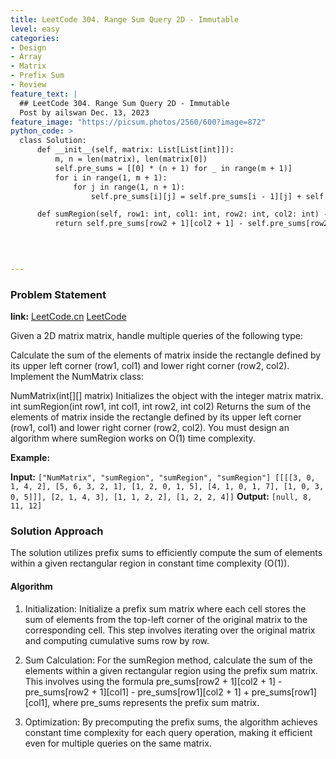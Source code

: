 ```yaml
---
title: LeetCode 304. Range Sum Query 2D - Immutable
level: easy
categories:
- Design
- Array
- Matrix
- Prefix Sum
- Review
feature_text: |
  ## LeetCode 304. Range Sum Query 2D - Immutable
  Post by ailswan Dec. 13, 2023
feature_image: "https://picsum.photos/2560/600?image=872"
python_code: >
  class Solution:
      def __init__(self, matrix: List[List[int]]):
          m, n = len(matrix), len(matrix[0])
          self.pre_sums = [[0] * (n + 1) for _ in range(m + 1)]
          for i in range(1, m + 1):
              for j in range(1, n + 1):
                  self.pre_sums[i][j] = self.pre_sums[i - 1][j] + self.pre_sums[i][j - 1] - self.pre_sums[i - 1][j - 1] + matrix[i - 1][j - 1]

      def sumRegion(self, row1: int, col1: int, row2: int, col2: int) -> int:
          return self.pre_sums[row2 + 1][col2 + 1] - self.pre_sums[row2 + 1][col1] - self.pre_sums[row1][col2 + 1] + self.pre_sums[row1][col1]


      
         
---
```


### Problem Statement
**link:**
[LeetCode.cn](https://leetcode.cn/problems/range-sum-query-2d-immutable/)
[LeetCode](https://leetcode.com/problems/range-sum-query-2d-immutable/)

Given a 2D matrix matrix, handle multiple queries of the following type:

Calculate the sum of the elements of matrix inside the rectangle defined by its upper left corner (row1, col1) and lower right corner (row2, col2).
Implement the NumMatrix class:

NumMatrix(int[][] matrix) Initializes the object with the integer matrix matrix.
int sumRegion(int row1, int col1, int row2, int col2) Returns the sum of the elements of matrix inside the rectangle defined by its upper left corner (row1, col1) and lower right corner (row2, col2).
You must design an algorithm where sumRegion works on O(1) time complexity.

 
**Example:**

**Input:** `["NumMatrix", "sumRegion", "sumRegion", "sumRegion"]
[[[[3, 0, 1, 4, 2], [5, 6, 3, 2, 1], [1, 2, 0, 1, 5], [4, 1, 0, 1, 7], [1, 0, 3, 0, 5]]], [2, 1, 4, 3], [1, 1, 2, 2], [1, 2, 2, 4]]`
**Output:** `[null, 8, 11, 12]`
 
 
### Solution Approach
The solution utilizes prefix sums to efficiently compute the sum of elements within a given rectangular region in constant time complexity (O(1)).

#### Algorithm
1. Initialization: Initialize a prefix sum matrix where each cell stores the sum of elements from the top-left corner of the original matrix to the corresponding cell. This step involves iterating over the original matrix and computing cumulative sums row by row.

2. Sum Calculation: For the sumRegion method, calculate the sum of the elements within a given rectangular region using the prefix sum matrix. This involves using the formula pre_sums[row2 + 1][col2 + 1] - pre_sums[row2 + 1][col1] - pre_sums[row1][col2 + 1] + pre_sums[row1][col1], where pre_sums represents the prefix sum matrix.

3. Optimization: By precomputing the prefix sums, the algorithm achieves constant time complexity for each query operation, making it efficient even for multiple queries on the same matrix.